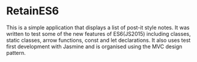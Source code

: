 # RetainES6

This is a simple application that displays a list of post-it style notes. It was
written to test some of the new features of ES6(JS2015) including classes, static classes, arrow functions, const and let declarations. It also uses test first development with Jasmine and is organised using the MVC design pattern.
